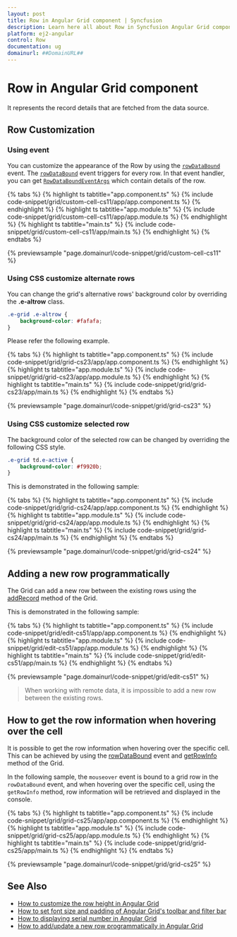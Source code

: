 ```yaml
---
layout: post
title: Row in Angular Grid component | Syncfusion
description: Learn here all about Row in Syncfusion Angular Grid component of Syncfusion Essential JS 2 and more.
platform: ej2-angular
control: Row 
documentation: ug
domainurl: ##DomainURL##
---
```


# Row in Angular Grid component

It represents the record details that are fetched from the data source.

## Row Customization

### Using event

You can customize the appearance of the Row by using the [`rowDataBound`](https://ej2.syncfusion.com/angular/documentation/api/grid/#rowdatabound) event. The [`rowDataBound`](https://ej2.syncfusion.com/angular/documentation/api/grid/#rowdatabound) event triggers for every row. In that event handler, you can get [`RowDataBoundEventArgs`](https://ej2.syncfusion.com/angular/documentation/api/grid/rowDataBoundEventArgs) which contain details of the row.

{% tabs %}
{% highlight ts tabtitle="app.component.ts" %}
{% include code-snippet/grid/custom-cell-cs11/app/app.component.ts %}
{% endhighlight %}
{% highlight ts tabtitle="app.module.ts" %}
{% include code-snippet/grid/custom-cell-cs11/app/app.module.ts %}
{% endhighlight %}
{% highlight ts tabtitle="main.ts" %}
{% include code-snippet/grid/custom-cell-cs11/app/main.ts %}
{% endhighlight %}
{% endtabs %}
  
{% previewsample "page.domainurl/code-snippet/grid/custom-cell-cs11" %}

### Using CSS customize alternate rows

You can change the grid's alternative rows' background color by overriding the **.e-altrow** class.

```css
.e-grid .e-altrow {
    background-color: #fafafa;
}
```

Please refer the following example.

{% tabs %}
{% highlight ts tabtitle="app.component.ts" %}
{% include code-snippet/grid/grid-cs23/app/app.component.ts %}
{% endhighlight %}
{% highlight ts tabtitle="app.module.ts" %}
{% include code-snippet/grid/grid-cs23/app/app.module.ts %}
{% endhighlight %}
{% highlight ts tabtitle="main.ts" %}
{% include code-snippet/grid/grid-cs23/app/main.ts %}
{% endhighlight %}
{% endtabs %}
  
{% previewsample "page.domainurl/code-snippet/grid/grid-cs23" %}

### Using CSS customize selected row

The background color of the selected row can be changed by overriding the following CSS style.

```css
.e-grid td.e-active {
    background-color: #f9920b;
}
```

This is demonstrated in the following sample:

{% tabs %}
{% highlight ts tabtitle="app.component.ts" %}
{% include code-snippet/grid/grid-cs24/app/app.component.ts %}
{% endhighlight %}
{% highlight ts tabtitle="app.module.ts" %}
{% include code-snippet/grid/grid-cs24/app/app.module.ts %}
{% endhighlight %}
{% highlight ts tabtitle="main.ts" %}
{% include code-snippet/grid/grid-cs24/app/main.ts %}
{% endhighlight %}
{% endtabs %}
  
{% previewsample "page.domainurl/code-snippet/grid/grid-cs24" %}

## Adding a new row programmatically

The Grid can add a new row between the existing rows using the [addRecord](https://ej2.syncfusion.com/angular/documentation/api/grid/#addrecord) method of the Grid.

This is demonstrated in the following sample:

{% tabs %}
{% highlight ts tabtitle="app.component.ts" %}
{% include code-snippet/grid/edit-cs51/app/app.component.ts %}
{% endhighlight %}
{% highlight ts tabtitle="app.module.ts" %}
{% include code-snippet/grid/edit-cs51/app/app.module.ts %}
{% endhighlight %}
{% highlight ts tabtitle="main.ts" %}
{% include code-snippet/grid/edit-cs51/app/main.ts %}
{% endhighlight %}
{% endtabs %}
  
{% previewsample "page.domainurl/code-snippet/grid/edit-cs51" %}

> When working with remote data, it is impossible to add a new row between the existing rows.

## How to get the row information when hovering over the cell

It is possible to get the row information when hovering over the specific cell. This can be achieved by using the [rowDataBound](https://ej2.syncfusion.com/angular/documentation/api/grid#rowdatabound) event and [getRowInfo](https://ej2.syncfusion.com/angular/documentation/api/grid#getrowinfo) method of the Grid.

In the following sample, the `mouseover` event is bound to a grid row in the `rowDataBound` event, and when hovering over the specific cell, using the `getRowInfo` method, row information will be retrieved and displayed in the console.

{% tabs %}
{% highlight ts tabtitle="app.component.ts" %}
{% include code-snippet/grid/grid-cs25/app/app.component.ts %}
{% endhighlight %}
{% highlight ts tabtitle="app.module.ts" %}
{% include code-snippet/grid/grid-cs25/app/app.module.ts %}
{% endhighlight %}
{% highlight ts tabtitle="main.ts" %}
{% include code-snippet/grid/grid-cs25/app/main.ts %}
{% endhighlight %}
{% endtabs %}
  
{% previewsample "page.domainurl/code-snippet/grid/grid-cs25" %}

## See Also

* [How to customize the row height in Angular Grid](https://www.syncfusion.com/forums/138140/how-to-customize-the-row-height-in-angular-grid)
* [How to set font size and padding of Angular Grid's toolbar and filter bar](https://www.syncfusion.com/forums/150181/how-to-set-font-size-and-padding-of-angular-grids-toolbar-and-filter-bar)
* [How to displaying serial number in Angular Grid](https://www.syncfusion.com/forums/166563/how-to-displaying-serial-number-in-angular-grid)
* [How to add/update a new row programmatically in Angular Grid](https://www.syncfusion.com/forums/144356/how-to-add-update-a-new-row-programmatically-in-angular-grid)